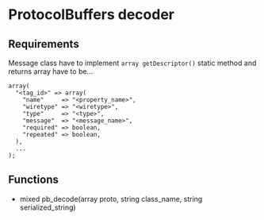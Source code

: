 ProtocolBuffers decoder
=======================

Requirements
------------

Message class have to implement `array getDescriptor()` static method and returns array have to be...

````
array(
  "<tag_id>" => array(
    "name"     => "<property_name>",
    "wiretype" => "<wiretype>",
    "type"     => "<type>",
    "message"  => "<message_name>",
    "required" => boolean,
    "repeated" => boolean,
  ),
  ...
);
````


Functions
---------

* mixed pb_decode(array proto, string class_name, string serialized_string)
